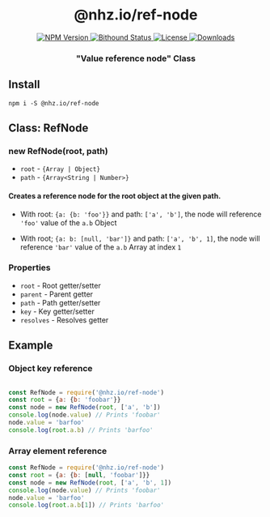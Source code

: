 <h1 align="center">@nhz.io/ref-node</h1>

<p align="center">
  <a href="https://npmjs.org/package/@nhz.io/ref-node">
    <img src="https://img.shields.io/npm/v/@nhz.io/ref-node.svg?style=flat"
         alt="NPM Version">
  </a>

  <a href="https://www.bithound.io/github/nhz-io/ref-node">
    <img src="https://www.bithound.io/github/nhz-io/ref-node/badges/score.svg"
         alt="Bithound Status">
  </a>

  <a href="https://github.com/nhz-io/ref-node/blob/master/LICENSE">
    <img src="https://img.shields.io/github/license/nhz-io/ref-node.svg?style=flat"
         alt="License">
  </a>

  <a href="https://npmjs.org/package/@nhz.io/ref-node">
  <img src="http://img.shields.io/npm/dm/@nhz.io/ref-node.svg?style=flat"
  alt="Downloads">
  </a>  
</p>

<h3 align="center">"Value reference node" Class<h2>

## Install
```
npm i -S @nhz.io/ref-node
```

## Class: RefNode
### new RefNode(root, path)
* `root` - `{Array | Object}`
* `path` - `{Array<String | Number>}`

#### Creates a reference node for the root object at the given path.
* With root: `{a: {b: 'foo'}}` and path: `['a', 'b']`, the node will
reference `'foo'` value of the `a.b` Object   

* With root; `{a: b: [null, 'bar']}` and path: `['a', 'b', 1]`, the node
will reference `'bar'` value of the `a.b` Array at index `1`

### Properties

* `root` - Root getter/setter
* `parent` - Parent getter
* `path` -  Path getter/setter
* `key` - Key getter/setter
* `resolves` - Resolves getter

## Example

### Object key reference
```javascript

const RefNode = require('@nhz.io/ref-node')
const root = {a: {b: 'foobar'}}
const node = new RefNode(root, ['a', 'b'])
console.log(node.value) // Prints 'foobar'
node.value = 'barfoo'
console.log(root.a.b) // Prints 'barfoo'
```

### Array element reference
```javascript
const RefNode = require('@nhz.io/ref-node')
const root = {a: {b: [null, 'foobar']}}
const node = new RefNode(root, ['a', 'b', 1])
console.log(node.value) // Prints 'foobar'
node.value = 'barfoo'
console.log(root.a.b[1]) // Prints 'barfoo'
```
